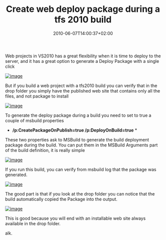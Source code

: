 ﻿---
title: "Create web deploy package during a tfs 2010 build"
description: ""
date: 2010-06-07T14:00:37+02:00
draft: false
tags: [TFS Build]
categories: [Team Foundation Server]
---
Web projects in VS2010 has a great flexibility when it is time to deploy to the server, and it has a great option to generate a Deploy Package with a single click

[![image](http://www.codewrecks.com/blog/wp-content/uploads/2010/06/image_thumb8.png "image")](http://www.codewrecks.com/blog/wp-content/uploads/2010/06/image8.png)

But if you build a web project with a tfs2010 build you can verify that in the drop folder you simply have the published web site that contains only all the files, and not package to install

[![image](http://www.codewrecks.com/blog/wp-content/uploads/2010/06/image_thumb9.png "image")](http://www.codewrecks.com/blog/wp-content/uploads/2010/06/image9.png)

To generate the deploy package during a build you need to set to true a couple of msbuild properties

* **/p:CreatePackageOnPublish=true /p:DeployOnBuild=true** *

These two properties ask to MSBuild to generate the build deployment package during the build. You can put them in the MSBuild Arguments part of the build definition, it is really simple

[![image](http://www.codewrecks.com/blog/wp-content/uploads/2010/06/image_thumb10.png "image")](http://www.codewrecks.com/blog/wp-content/uploads/2010/06/image10.png)

If you run this build, you can verify from msbuild log that the package was generated.

[![image](http://www.codewrecks.com/blog/wp-content/uploads/2010/06/image_thumb11.png "image")](http://www.codewrecks.com/blog/wp-content/uploads/2010/06/image11.png)

The good part is that if you look at the drop folder you can notice that the build automatically copied the Package into the output.

[![image](http://www.codewrecks.com/blog/wp-content/uploads/2010/06/image_thumb12.png "image")](http://www.codewrecks.com/blog/wp-content/uploads/2010/06/image12.png)

This is good because you will end with an installable web site always available in the drop folder.

alk.
